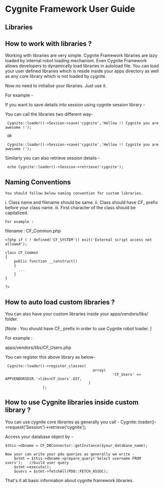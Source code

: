 Cygnite Framework User Guide
=========================

  Libraries
  -----------------
  How to work with libraries ?
  ---------------------------------

  Working with libraries are very simple. Cygnite Framework libraries are lazy loaded by internal
  robot loading mechanism. Even Cygnite Framework allows developers to dynamically load libraries
  in autoload file. You can load your user defined libraries which is reside inside your apps directory
  as well as any core library which is not loaded by cygnite.

  Now no need to initialise your libraries. Just use it.

  For example -

  If you want to save details into session using cygnite session library -
  
  You can call the libraries two different way- 

     Cygnite::loader()->Session->save('cygnite','Hellow !! Cygnite you are awesome !');
     
     OR
     
     Cygnite::loader()->Session->save('cygnite','Hellow !! Cygnite you are awesome !');
     

  Similarly you can also retrieve session details -

     echo Cygnite::loader()->Session->retrieve('cygnite');

   Naming Conventions
   --------------------------

    You should follow below naming convention for custom libraries.

  i. Class name and filename should be same.
  ii. Class should have CF_ prefix before your class name.
  iii. First character of the class should be  capitalized.

    For example :

 filename : CF_Common.php

    <?php if ( ! defined('CF_SYSTEM')) exit('External script access not allowed');
     
    class CF_Common
    {
        public function __construct()
        {
          ...
        }
    }

    ?>

   How to auto load custom libraries ?
   ------------------------------------------

   You  can also have your custom libraries inside your apps/vendors/libs/ folder.

   [Note : You should have CF_ prefix in order to use Cygnite robot loader. ]

   For example :

   apps/vendors/libs/CF_Users.php

   You can register this above library as below-

     Cygnite::loader()->register_classes(
                                            array(
                                                     'CF_Users' => APPVENDORSDIR.'>libs>CF_Users'.EXT,
                                          )
                     );

  How to use Cygnite libraries inside custom library ?
  ----------------------------------------------------

   You can use cygnite core libraries as generally you call  - Cygnite::loader()->request('Session')->retrieve('cygnite');

   Access your database object by -
    
    $this->dbname = CF_DBConnector::getInstance($your_database_name);

    Now your can write your pdo queries as generally we write -
        $stmt = $this->dbname->prepare_query('Select username FROM users');   //build user query
        $stmt->execute();
        $users = $stmt->fetchAll(PDO::FETCH_ASSOC);

   That's it all basic information about cygnite framework libraries.
   
